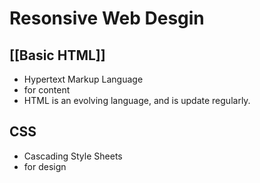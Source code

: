 # Resonsive Web Desgin

## [[Basic HTML]]
- Hypertext Markup Language
- for content
- HTML is an evolving language, and is update regularly.

## CSS
- Cascading Style Sheets
- for design